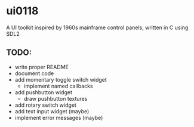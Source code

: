 # __ui0118__

A UI toolkit inspired by 1960s mainframe control panels, written in C using SDL2

## TODO:
  + write proper README
  + document code
  + add momentary toggle switch widget
    + implement named callbacks
  + add pushbutton widget
    + draw pushbutton textures
  + add rotary switch widget
  + add text input widget (maybe)
  + implement error messages (maybe)
